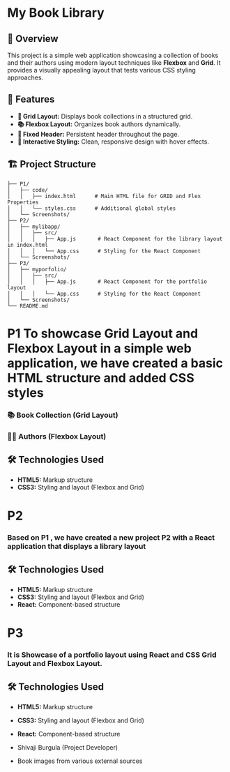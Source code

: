 # My Book Library

## 📖 **Overview**

This project is a simple web application showcasing a collection of books and their authors using modern layout techniques like **Flexbox** and **Grid**. It provides a visually appealing layout that tests various CSS styling approaches.

## 🌟 **Features**

- **🧩 Grid Layout:** Displays book collections in a structured grid.
- **📚 Flexbox Layout:** Organizes book authors dynamically.
- **📌 Fixed Header:** Persistent header throughout the page.
- **🎨 Interactive Styling:** Clean, responsive design with hover effects.

## 🏗 **Project Structure**

```
├── P1/
│   ├── code/
│   │   ├── index.html      # Main HTML file for GRID and Flex Properties
│   │   └── styles.css      # Additional global styles
│   └── Screenshots/
├── P2/
│   ├── mylibapp/
│   │   ├── src/
│   │   │   ├── App.js       # React Component for the library layout in index.html
│   │   │   └── App.css      # Styling for the React Component
│   └── Screenshots/
├── P3/
│   ├── myporfolio/
│   │   ├── src/
│   │   │   ├── App.js       # React Component for the portfolio layout
│   │   │   └── App.css      # Styling for the React Component
│   └── Screenshots/
└── README.md
```
# P1  To showcase Grid Layout and Flexbox Layout in a simple web application, we have created a basic HTML structure and added CSS styles

### 📚 Book Collection (Grid Layout)



### ✍🏼 Authors (Flexbox Layout)



## 🛠 **Technologies Used**

- **HTML5:** Markup structure
- **CSS3:** Styling and layout (Flexbox and Grid)


# P2

### Based on P1 , we have created a new project P2 with a React application that displays a library layout 



## 🛠 **Technologies Used**

- **HTML5:** Markup structure
- **CSS3:** Styling and layout (Flexbox and Grid)
- **React:** Component-based structure 

# P3

### It  is Showcase of a portfolio layout using React and CSS Grid Layout and Flexbox Layout.



## 🛠 **Technologies Used**

- **HTML5:** Markup structure
- **CSS3:** Styling and layout (Flexbox and Grid)
- **React:** Component-based structure 




- Shivaji Burgula (Project Developer)
- Book images from various external sources




